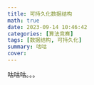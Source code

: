 ```yaml
---
title: 可持久化数据结构
math: true
date: 2023-09-14 10:46:42
categories: [算法竞赛]
tags: [数据结构, 可持久化]
summary: 咕咕
cover:
---
```


咕咕咕。。。